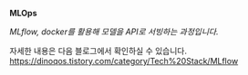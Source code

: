 **MLOps**

*MLflow, docker를 활용해 모델을 API로 서빙하는 과정입니다.*

자세한 내용은 다음 블로그에서 확인하실 수 있습니다.
https://dinoqos.tistory.com/category/Tech%20Stack/MLflow 
